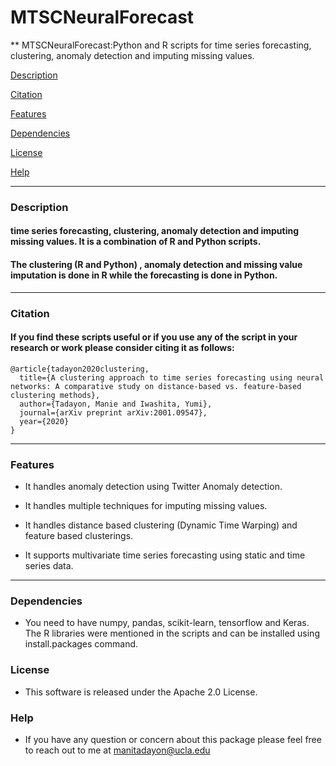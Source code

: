 # MTSCNeuralForecast

** MTSCNeuralForecast:Python and R scripts for time series forecasting, clustering, anomaly detection and imputing missing values.

[Description](#Description)

[Citation](#Citaton)

[Features](#Features)

[Dependencies](#Dependencies)

[License](#License)

[Help](#Help)

----

### **Description**

#### time series forecasting, clustering, anomaly detection and imputing missing values. It is a combination of R and Python scripts.
#### The clustering (R and Python) , anomaly detection and missing value imputation is done in R while the forecasting is done in Python.
---
### **Citation**

 #### If you find these scripts useful or if you use any of the script in your research or work please consider citing it as follows:
```
@article{tadayon2020clustering,
  title={A clustering approach to time series forecasting using neural networks: A comparative study on distance-based vs. feature-based clustering methods},
  author={Tadayon, Manie and Iwashita, Yumi},
  journal={arXiv preprint arXiv:2001.09547},
  year={2020}
}
```
----
### **Features**

 - It handles anomaly detection using Twitter Anomaly detection.

 - It handles multiple techniques for imputing missing values.

 - It handles distance based clustering (Dynamic Time Warping) and feature based clusterings.

 - It supports multivariate time series forecasting using static and time series data.
---

### **Dependencies**
- You need to have numpy, pandas, scikit-learn, tensorflow and Keras. The R libraries were mentioned in the scripts and can be installed using install.packages command.

### **License**

- This software is released under the Apache 2.0 License.

### **Help**
- If you have any question or concern about this package please feel free to reach out to me at manitadayon@ucla.edu
